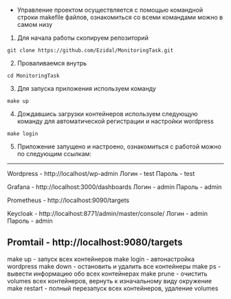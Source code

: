 * Управление проектом осуществляется с помощью командной строки makefile файлов, ознакомиться со всеми командами можно в самом низу
  
1) Для начала работы скопируем репозиторий
```
git clone https://github.com/Ezidal/MonitoringTask.git
```
2) Проваливаемся внутрь
```
cd MonitoringTask
```
3) Для запуска приложения используем команду
```
make up
```
4) Дождавшись загрузки контейнеров используем следующую команду для автоматической регистрации и настройки wordpress
```
make login
```
5) Приложение запущено и настроено, ознакомиться с работой можно по следующим ссылкам:
--------------------------------
Wordpress - http://localhost/wp-admin
Логин - test
Пароль - test

Grafana - http://localhost:3000/dashboards
Логин - admin
Пароль - admin

Prometheus - http://localhost:9090/targets

Keycloak - http://localhost:8771/admin/master/console/
Логин - admin
Пароль - admin

Promtail - http://localhost:9080/targets
---------------------------------
make up - запуск всех контейнеров
make login - автонастройка wordpress
make down - остановить и удалить все контейнеры
make ps - вывести информацию обо всех контейнерах
make prune - очистить volumes всех контейнеров, вернуть к изначальному виду окружение
make restart - полный перезапуск всех контейнеров, удаление volumes







